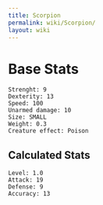 ```yaml
---
title: Scorpion
permalink: wiki/Scorpion/
layout: wiki
---
```


Base Stats
==========

`Strenght: 9`  
`Dexterity: 13`  
`Speed: 100`  
`Unarmed damage: 10`  
`Size: SMALL`  
`Weight: 0.3`  
`Creature effect: Poison`

Calculated Stats
----------------

`Level: 1.0`  
`Attack: 19`  
`Defense: 9`  
`Accuracy: 13`
